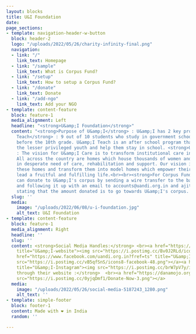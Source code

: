 ```yaml
---
layout: blocks
title: U&I Foundation
date: 
page_sections:
- template: navigation-header-w-button
  block: header-2
  logo: "/uploads/2022/05/26/charity-infinity-final.png"
  navigation:
  - link: "/"
    link_text: Homepage
  - link: "/sample"
    link_text: What is Corpus Fund?
  - link: "/setup"
    link_text: How to setup a Corpus Fund?
  - link: "/donate"
    link_text: Donate
  - link: "/add-ngo"
    link_text: Add your NGO
- template: content-feature
  block: feature-1
  media_alignment: Left
  headline: "<strong>U&amp;I Foundation</strong>"
  content: "<strong>Purpose of U&amp;I</strong> : U&amp;I has 2 key programs - <strong>U&amp;I
    Teach</strong> : 9 out of 10 students who study in government schools drop out
    before the 10th grade. U&amp;I Teach is an after school program that aims to educate
    the lesser privileged youth and help them stay in school. <strong>U&amp;I Care</strong>
    : The vision for U&amp;I Care is to transform institutional care in our nation.
    All across the country are homes which house thousands of women and children,
    in desperate need of care, rehabilitation and support. Our vision is to work with
    these homes and transform them into model homes which empower their inmates to
    lead a fruitful and fulfilling life.<br><br><strong>For Corpus Funding : </strong>We
    can donate to U&amp;I's corpus by sending a wire transfer to the bank details
    and following it up with an email to accounts@uandi.org.in and ajit@uandi.org.in
    stating that the amount donated is to go towards U&amp;I's corpus.  "
  slug: ''
  media:
    image: "/uploads/2022/06/08/u-i-foundation.jpg"
    alt_text: U&I Foundation
- template: content-feature
  block: feature-1
  media_alignment: Right
  headline: ''
  slug: ''
  content: <strong>Social Media Handles:</strong> <br><a href="https://www.uandi.org.in/"
    title="U&amp;I-website"><img src="https://i.postimg.cc/Bv0J2RLd/icons8-website-50.png"></a><a
    href="https://www.facebook.com/uandi.org.in?fref=ts" title="U&amp;I - Facebook"><img
    src="https://i.postimg.cc/vB5qfSnS/icons8-facebook-48.png"></a><a href="https://www.instagram.com/uandi.org.in/"
    title="U&amp;I-Instagram"><img src="https://i.postimg.cc/brW7pV7y/icons8-instagram-48.png"></a><br><br><strong>Donate
    through their website :</strong>  <br><a href="https://danamojo.org/dm/ui" title="U&amp;I-donation"><img
    src="https://i.postimg.cc/0yjqDmf1/Donate-Now-3.png"></a>
  media:
    image: "/uploads/2022/05/26/social-media-5187243_1280.png"
    alt_text: ''
- template: simple-footer
  block: footer-1
  content: Made with ❤︎ in India
  random: ''

---
```

